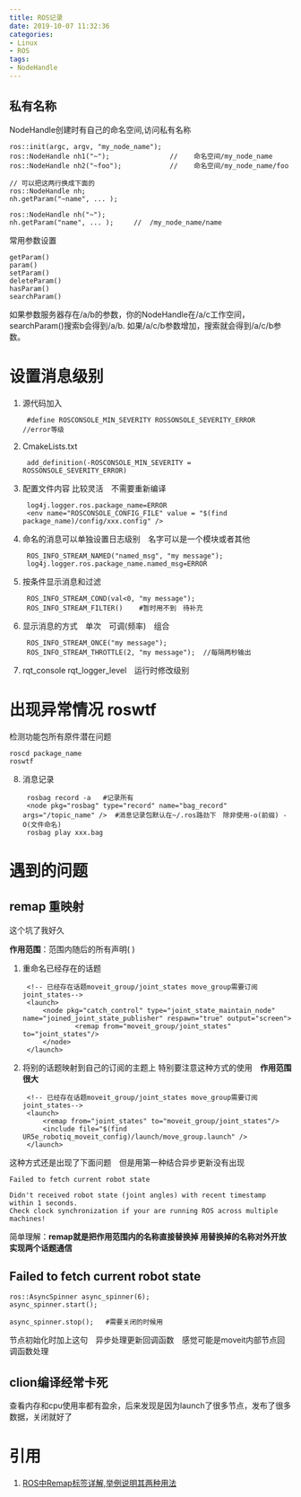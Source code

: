 ```yaml
---
title: ROS记录
date: 2019-10-07 11:32:36
categories:
- Linux
- ROS
tags:
- NodeHandle
---
```


## 私有名称
NodeHandle创建时有自己的命名空间,访问私有名称

    ros::init(argc, argv, "my_node_name");
    ros::NodeHandle nh1("~");               //    命名空间/my_node_name
    ros::NodeHandle nh2("~foo");            //    命名空间/my_node_name/foo
    
    // 可以把这两行换成下面的
    ros::NodeHandle nh;
    nh.getParam("~name", ... );
    
    ros::NodeHandle nh("~");
    nh.getParam("name", ... );     //  /my_node_name/name
常用参数设置
    
    getParam() 
    param()
    setParam()
    deleteParam() 
    hasParam()
    searchParam()
如果参数服务器存在/a/b的参数，你的NodeHandle在/a/c工作空间，searchParam()搜索b会得到/a/b. 
如果/a/c/b参数增加，搜索就会得到/a/c/b参数。
# 设置消息级别
1. 源代码加入
        
        #define ROSCONSOLE_MIN_SEVERITY ROSSONSOLE_SEVERITY_ERROR   //error等级
2. CmakeLists.txt
    
        add_definition(-ROSCONSOLE_MIN_SEVERITY = ROSSONSOLE_SEVERITY_ERROR)
3. 配置文件内容 比较灵活　不需要重新编译
        
        log4j.logger.ros.package_name=ERROR
        <env name="ROSCONSOLE_CONFIG_FILE" value = "$(find package_name)/config/xxx.config" />                                
4. 命名的消息可以单独设置日志级别　名字可以是一个模块或者其他

        ROS_INFO_STREAM_NAMED("named_msg", "my message");
        log4j.logger.ros.package_name.named_msg=ERROR
5. 按条件显示消息和过滤

        ROS_INFO_STREAM_COND(val<0, "my message");
        ROS_INFO_STREAM_FILTER()    #暂时用不到　待补充
6. 显示消息的方式　单次　可调(频率)　组合

        ROS_INFO_STREAM_ONCE("my message");
        ROS_INFO_STREAM_THROTTLE(2, "my message");  //每隔两秒输出
7. rqt_console  rqt_logger_level　运行时修改级别  
# 出现异常情况 roswtf
检测功能包所有原件潜在问题    
    
    roscd package_name
    roswtf    
8. 消息记录
    
        rosbag record -a   #记录所有
        <node pkg="rosbag" type="record" name="bag_record" args="/topic_name" />  #消息记录包默认在~/.ros路劲下　除非使用-o(前缀) -O(文件命名)
        rosbag play xxx.bag
# 遇到的问题        
## remap 重映射
这个坑了我好久

**作用范围**：范围内随后的所有声明(<launch> <node> <group>)

1. 重命名已经存在的话题
        
        <!-- 已经存在话题moveit_group/joint_states move_group需要订阅joint_states-->
        <launch>
            <node pkg="catch_control" type="joint_state_maintain_node" name="joined_joint_state_publisher" respawn="true" output="screen">
                    <remap from="moveit_group/joint_states" to="joint_states"/>
            </node>
        </launch>

2. 将别的话题映射到自己的订阅的主题上
特别要注意这种方式的使用　**作用范围很大**
        
        <!-- 已经存在话题moveit_group/joint_states move_group需要订阅joint_states-->
        <launch>
            <remap from="joint_states" to="moveit_group/joint_states"/>
            <include file="$(find UR5e_robotiq_moveit_config)/launch/move_group.launch" />
        </launch>
这种方式还是出现了下面问题　但是用第一种结合异步更新没有出现

    Failed to fetch current robot state
    
    Didn't received robot state (joint angles) with recent timestamp within 1 seconds.
    Check clock synchronization if your are running ROS across multiple machines!       
        
简单理解：**remap就是把作用范围内的名称直接替换掉 用替换掉的名称对外开放 实现两个话题通信**        

    
## Failed to fetch current robot state

    ros::AsyncSpinner async_spinner(6);
    async_spinner.start();
    
    async_spinner.stop();   #需要关闭的时候用
节点初始化时加上这句　异步处理更新回调函数　感觉可能是moveit内部节点回调函数处理  

## clion编译经常卡死
查看内存和cpu使用率都有盈余，后来发现是因为launch了很多节点，发布了很多数据，关闭就好了  


# 引用
1. [ROS中Remap标签详解,举例说明其两种用法](https://blog.csdn.net/xingdou520/article/details/85686752)


        

               
                              


                 
    
    